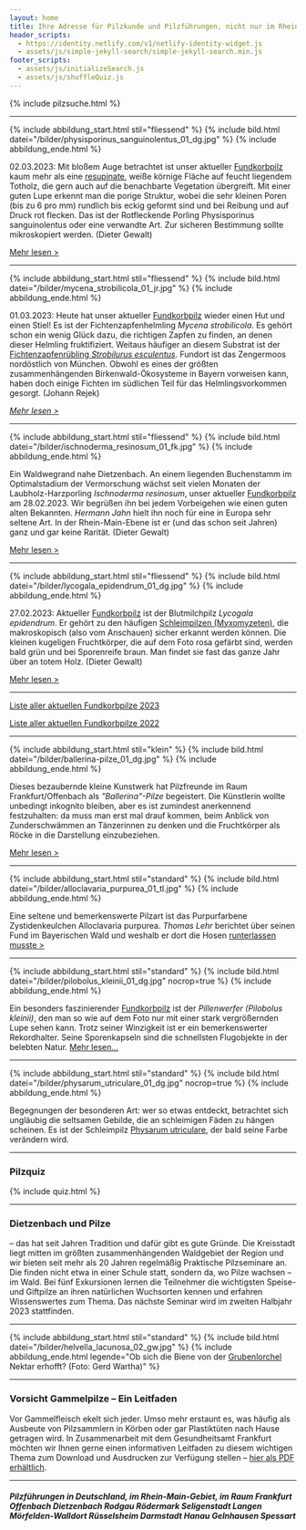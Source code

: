 ```yaml
---
layout: home
title: Ihre Adresse für Pilzkunde und Pilzführungen, nicht nur im Rhein-Main-Gebiet
header_scripts:
  - https://identity.netlify.com/v1/netlify-identity-widget.js
  - assets/js/simple-jekyll-search/simple-jekyll-search.min.js
footer_scripts:
  - assets/js/initializeSearch.js
  - assets/js/shuffleQuiz.js
---
```

{% include pilzsuche.html %}

- - -

{% include abbildung_start.html stil="fliessend" %}
{% include bild.html datei="/bilder/physisporinus_sanguinolentus_01_dg.jpg" %}
{% include abbildung_ende.html %}

02.03.2023: Mit bloßem Auge betrachtet ist unser aktueller [Fundkorbpilz](AA "Glossar-") kaum mehr als eine [resupinate](resupinat "Glossar"), weiße körnige Fläche auf feucht liegendem Totholz, die gern auch auf die benachbarte Vegetation übergreift. Mit einer guten Lupe erkennt man die porige Struktur, wobei die sehr kleinen Poren (bis zu 6 pro mm) rundlich bis eckig geformt sind und bei Reibung und auf Druck rot flecken. Das ist der Rotfleckende Porling Physisporinus sanguinolentus oder eine verwandte Art. Zur sicheren Bestimmung sollte mikroskopiert werden. (Dieter Gewalt)

[Mehr lesen >](/pilze/physisporinus-sanguinolentus-rotfleckender-porling)

<div style="clear:  both"></div>

- - -

{% include abbildung_start.html stil="fliessend" %}
{% include bild.html datei="/bilder/mycena_strobilicola_01_jr.jpg" %}
{% include abbildung_ende.html %}

01.03.2023: Heute hat unser aktueller [Fundkorbpilz](AA "Glossar-") wieder einen Hut und einen Stiel! Es ist der Fichtenzapfenhelmling *Mycena strobilicola*. Es gehört schon ein wenig Glück dazu, die richtigen Zapfen zu finden, an denen dieser Helmling fruktifiziert. Weitaus häufiger an diesem Substrat ist der [Fichtenzapfenrübling *Strobilurus esculentus*](/pilze/strobilurus-esculentus-fichtenzapfenrübling). Fundort ist das Zengermoos nordöstlich von München. Obwohl es eines der größten zusammenhängenden Birkenwald-Ökosysteme in Bayern vorweisen kann, haben doch einige Fichten im südlichen Teil für das Helmlingsvorkommen gesorgt. (Johann Rejek)

*[Mehr lesen >](/pilze/mycena-strobilicola-fichtenzapfenhelmling)*

<div style="clear:  both"></div>

- - -

{% include abbildung_start.html stil="fliessend" %}
{% include bild.html datei="/bilder/ischnoderma_resinosum_01_fk.jpg" %}
{% include abbildung_ende.html %}

Ein Waldwegrand nahe Dietzenbach. An einem liegenden Buchenstamm im Optimalstadium der Vermorschung wächst seit vielen Monaten der Laubholz-Harzporling *Ischnoderma resinosum*, unser aktueller [Fundkorbpilz](AA "Glossar-") am 28.02.2023. Wir begrüßen ihn bei jedem Vorbeigehen wie einen guten alten Bekannten. *Hermann Jahn* hielt ihn noch für eine in Europa sehr seltene Art. In der Rhein-Main-Ebene ist er (und das schon seit Jahren) ganz und gar keine Rarität. (Dieter Gewalt)

[Mehr lesen >](/pilze/ischnoderma-resinosum-laubholz-harzporling)

<div style="clear:  both"></div>

- - -

{% include abbildung_start.html stil="fliessend" %}
{% include bild.html datei="/bilder/lycogala_epidendrum_01_dg.jpg" %}
{% include abbildung_ende.html %}

27.02.2023: Aktueller [Fundkorbpilz](AA "Glossar-") ist der Blutmilchpilz *Lycogala epidendrum*. Er gehört zu den häufigen [Schleimpilzen (Myxomyzeten)](/verwandt/schleimpilze-myxomyzeten), die makroskopisch (also vom Anschauen) sicher erkannt werden können. Die kleinen kugeligen Fruchtkörper, die auf dem Foto rosa gefärbt sind, werden bald grün und bei Sporenreife braun. Man findet sie fast das ganze Jahr über an totem Holz. (Dieter Gewalt)

[Mehr lesen >](/pilze/lycogala-epidendrum-blutmilchpilz)

<div style="clear:  both"></div>

- - -

[Liste aller aktuellen Fundkorbpilze 2023](/artikel/liste-aller-aktuellen-fundkorbpilze-2023.html)

[Liste aller aktuellen Fundkorbpilze 2022](/artikel/liste-aller-aktuellen-fundkorbpilze-2022.html)

- - -

{% include abbildung_start.html stil="klein" %}
{% include bild.html datei="/bilder/ballerina-pilze_01_dg.jpg" %}
{% include abbildung_ende.html %}

Dieses bezaubernde kleine Kunstwerk hat Pilzfreunde im Raum Frankfurt/Offenbach als *"Ballerina"-Pilze* begeistert. Die Künstlerin wollte unbedingt inkognito bleiben, aber es ist zumindest anerkennend festzuhalten: da muss man erst mal drauf kommen, beim Anblick von Zunderschwämmen an Tänzerinnen zu denken und die Fruchtkörper als Röcke in die Darstellung einzubeziehen.

[Mehr lesen >](/termine)

- - -

{% include abbildung_start.html stil="standard" %}
{% include bild.html datei="/bilder/alloclavaria_purpurea_01_tl.jpg" %}
{% include abbildung_ende.html %}

Eine seltene und bemerkenswerte Pilzart ist das Purpurfarbene Zystidenkeulchen Alloclavaria purpurea. *Thomas Lehr* berichtet über seinen Fund im Bayerischen Wald und weshalb er dort die Hosen [runterlassen musste >](/pilze/alloclavaria-purpurea-purpurfarbenes-zystidenkeulchen)

- - -

{% include abbildung_start.html stil="standard" %}
{% include bild.html datei="/bilder/pilobolus_kleinii_01_dg.jpg" nocrop=true %}
{% include abbildung_ende.html %}

Ein besonders faszinierender [Fundkorbpilz](AA "Glossar-") ist der *Pillenwerfer (Pilobolus kleinii)*, den man so wie auf dem Foto nur mit einer stark vergrößernden Lupe sehen kann. Trotz seiner Winzigkeit ist er ein bemerkenswerter Rekordhalter. Seine Sporenkapseln sind die schnellsten Flugobjekte in der belebten Natur. [Mehr lesen...](/pilze/pilobolus-kleinii-pillenwerfer)

- - -

{% include abbildung_start.html stil="standard" %}
{% include bild.html datei="/bilder/physarum_utriculare_01_dg.jpg" nocrop=true %}
{% include abbildung_ende.html %}

Begegnungen der besonderen Art: wer so etwas entdeckt, betrachtet sich ungläubig die seltsamen Gebilde, die an schleimigen Fäden zu hängen scheinen. Es ist der Schleimpilz [Physarum utriculare](/pilze/physarum-utriculare-fadenfruchtschleimpilz), der bald seine Farbe verändern wird.

- - -

### Pilzquiz

{% include quiz.html %}

- - -

### Dietzenbach und Pilze

– das hat seit Jahren Tradition und dafür gibt es gute Gründe. Die Kreisstadt liegt mitten im größten zusammenhängenden Waldgebiet der Region und wir bieten seit mehr als 20 Jahren regelmäßig Praktische Pilzseminare an. Die finden nicht etwa in einer Schule statt, sondern da, wo Pilze wachsen – im Wald. Bei fünf Exkursionen lernen die Teilnehmer die wichtigsten Speise- und Giftpilze an ihren natürlichen Wuchsorten kennen und erfahren Wissenswertes zum Thema. Das nächste Seminar wird im zweiten Halbjahr 2023 stattfinden.

- - -

{% include abbildung_start.html stil="standard" %}
{% include bild.html datei="/bilder/helvella_lacunosa_02_gw.jpg" %}
{% include abbildung_ende.html legende="Ob sich die Biene von der <a href='/pilze/helvella-lacunosa-grubenlorchel'>Grubenlorchel</a> Nektar erhofft?  (Foto: Gerd Wartha)" %}

- - -

### Vorsicht Gammelpilze – Ein Leitfaden

Vor Gammelfleisch ekelt sich jeder. Umso mehr erstaunt es, was häufig als Ausbeute von Pilzsammlern in Körben oder gar Plastiktüten nach Hause getragen wird. In Zusammenarbeit mit dem Gesundheitsamt Frankfurt möchten wir Ihnen gerne einen informativen Leitfaden zu diesem wichtigen Thema zum Download und Ausdrucken zur Verfügung stellen – [hier als PDF erhältlich](/assets/docs/Fundkorb.de-Gammelpilze.pdf).

- - -

##### Pilzführungen in Deutschland, im Rhein-Main-Gebiet, im Raum Frankfurt Offenbach Dietzenbach Rodgau Rödermark Seligenstadt Langen Mörfelden-Walldort Rüsselsheim Darmstadt Hanau Gelnhausen Spessart